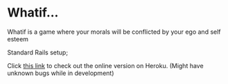 # Whatif...
Whatif is a game where your morals will be conflicted by your ego and self esteem

Standard Rails setup;


Click [this link](https://whatifgame.herokuapp.com/"whatifgame.herokuapp.com") to check out the online version on Heroku. (Might have unknown bugs while in development)
